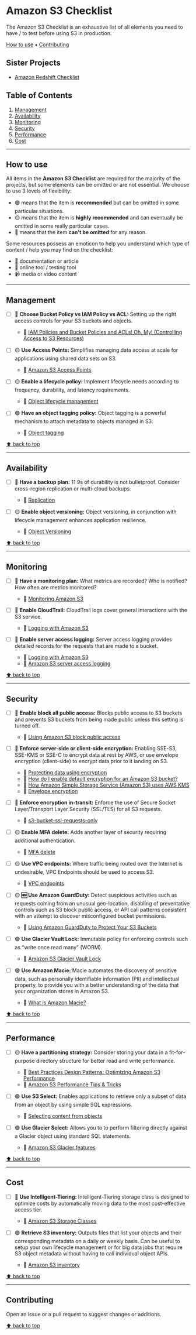 # Amazon S3 Checklist

The Amazon S3 Checklist is an exhaustive list of all elements you need to have / to test before using S3 in production.

[How to use](#how-to-use) • [Contributing](#contributing)

## Sister Projects

- [Amazon Redshift Checklist](https://github.com/servian/amazon-redshift-checklist)

## Table of Contents

1. [Management](#management)
2. [Availability](#availability)
3. [Monitoring](#monitoring)
4. [Security](#security)
5. [Performance](#performance)
6. [Cost](#cost)

---

## How to use

All items in the **Amazon S3 Checklist** are required for the majority of the projects, but some elements can be omitted or are not essential. We choose to use 3 levels of flexibility:

- :green_circle: means that the item is **recommended** but can be omitted in some particular situations.
- :yellow_circle: means that the item is **highly recommended** and can eventually be omitted in some really particular cases.
- :red_circle: means that the item **can't be omitted** for any reason.

Some resources possess an emoticon to help you understand which type of content / help you may find on the checklist:

- :book: documentation or article
- :wrench: online tool / testing tool
- :video_camera: media or video content

---

## Management

- [ ] :red_circle: **Choose Bucket Policy vs IAM Policy vs ACL:** Setting up the right access controls for your S3 buckets and objects.

  - :book: [IAM Policies and Bucket Policies and ACLs! Oh, My! (Controlling Access to S3 Resources)](https://aws.amazon.com/blogs/security/iam-policies-and-bucket-policies-and-acls-oh-my-controlling-access-to-s3-resources/)

- [ ] :yellow_circle: **Use Access Points:** Simplifies managing data access at scale for applications using shared data sets on S3.

  - :book: [Amazon S3 Access Points](https://aws.amazon.com/s3/features/access-points/)

- [ ] :yellow_circle: **Enable a lifecycle policy:** Implement lifecycle needs according to frequency, durability, and latency requirements.

  - :book: [Object lifecycle management](https://docs.aws.amazon.com/AmazonS3/latest/dev/object-lifecycle-mgmt.html)

- [ ] :green_circle: **Have an object tagging policy:** Object tagging is a powerful mechanism to attach metadata to objects managed in S3.

  - :book: [Object tagging](https://docs.aws.amazon.com/AmazonS3/latest/dev/object-tagging.html)

[:arrow_up: back to top](#table-of-contents)

---

## Availability

- [ ] :red_circle: **Have a backup plan:** 11 9s of durability is not bulletproof. Consider cross-region replication or multi-cloud backups.

  - :book: [Replication](https://docs.aws.amazon.com/AmazonS3/latest/dev/replication.html)

- [ ] :yellow_circle: **Enable object versioning:** Object versioning, in conjunction with lifecycle management enhances application resilience.

  - :book: [Object Versioning](https://docs.aws.amazon.com/AmazonS3/latest/dev/ObjectVersioning.html)

[:arrow_up: back to top](#table-of-contents)

---

## Monitoring

- [ ] :red_circle: **Have a monitoring plan:** What metrics are recorded? Who is notified? How often are metrics monitored?

  - :book: [Monitoring Amazon S3](https://docs.aws.amazon.com/AmazonS3/latest/dev/monitoring-overview.html)

- [ ] :red_circle: **Enable CloudTrail:** CloudTrail logs cover general interactions with the S3 service.

  - :book: [Logging with Amazon S3](https://docs.aws.amazon.com/AmazonS3/latest/dev/logging-with-S3.html)

- [ ] :red_circle: **Enable server access logging:** Server access logging provides detailed records for the requests that are made to a bucket.

  - :book: [Logging with Amazon S3](https://docs.aws.amazon.com/AmazonS3/latest/dev/logging-with-S3.html)
  - :book: [Amazon S3 server access logging](https://docs.aws.amazon.com/AmazonS3/latest/dev/ServerLogs.html)

[:arrow_up: back to top](#table-of-contents)

---

## Security

- [ ] :red_circle: **Enable block all public access:** Blocks public access to S3 buckets and prevents S3 buckets from being made public unless this setting is turned off.

  - :book: [Using Amazon S3 block public access](https://docs.aws.amazon.com/AmazonS3/latest/dev/access-control-block-public-access.html)

- [ ] :red_circle: **Enforce server-side or client-side encryption:** Enabling SSE-S3, SSE-KMS or SSE-C to encrypt data at rest by AWS, or use envelope encryption (client-side) to encrypt data prior to it landing on S3.

  - :book: [Protecting data using encryption](https://docs.aws.amazon.com/AmazonS3/latest/dev/UsingEncryption.html)
  - :book: [How do I enable default encryption for an Amazon S3 bucket?](https://docs.aws.amazon.com/AmazonS3/latest/user-guide/default-bucket-encryption.html)
  - :book: [How Amazon Simple Storage Service (Amazon S3) uses AWS KMS](https://docs.aws.amazon.com/kms/latest/developerguide/services-s3.html)
  - :book: [Envelope encryption](https://docs.aws.amazon.com/kms/latest/developerguide/concepts.html#enveloping)

- [ ] :red_circle: **Enforce encryption in-transit:** Enforce the use of Secure Socket Layer/Transport Layer Security (SSL/TLS) for all S3 requests.

  - :book: [s3-bucket-ssl-requests-only](https://docs.aws.amazon.com/config/latest/developerguide/s3-bucket-ssl-requests-only.html)

- [ ] :yellow_circle: **Enable MFA delete:** Adds another layer of security requiring additional authentication.

  - :book: [MFA delete](https://docs.amazonaws.cn/en_us/AmazonS3/latest/dev/Versioning.html#MultiFactorAuthenticationDelete)

- [ ] :yellow_circle: **Use VPC endpoints:** Where traffic being routed over the Internet is undesirable, VPC Endpoints should be used to access S3.

  - :book: [VPC endpoints](https://docs.aws.amazon.com/vpc/latest/userguide/vpc-endpoints.html)

- [ ] :yellow_circle: **:new: Use Amazon GuardDuty:** Detect suspicious activities such as requests coming from an unusual geo-location, disabling of preventative controls such as S3 block public access, or API call patterns consistent with an attempt to discover misconfigured bucket permissions.

  - :book: [Using Amazon GuardDuty to Protect Your S3 Buckets](https://aws.amazon.com/blogs/aws/new-using-amazon-guardduty-to-protect-your-s3-buckets/)

- [ ] :green_circle: **Use Glacier Vault Lock:** Immutable policy for enforcing controls such as "write once read many" (WORM).

  - :book: [Amazon S3 Glacier Vault Lock](https://docs.aws.amazon.com/amazonglacier/latest/dev/vault-lock.html)

- [ ] :green_circle: **Use Amazon Macie:** Macie automates the discovery of sensitive data, such as personally identifiable information (PII) and intellectual property, to provide you with a better understanding of the data that your organization stores in Amazon S3.

  - :book: [What is Amazon Macie?](https://docs.aws.amazon.com/macie/latest/user/what-is-macie.html)

[:arrow_up: back to top](#table-of-contents)

---

## Performance

- [ ] :yellow_circle: **Have a partitioning strategy:** Consider storing your data in a fit-for-purpose directory structure for better read and write performance.

  - :book: [Best Practices Design Patterns: Optimizing Amazon S3 Performance](https://docs.aws.amazon.com/AmazonS3/latest/dev/optimizing-performance.html)
  - :book: [Amazon S3 Performance Tips & Tricks](https://aws.amazon.com/blogs/aws/amazon-s3-performance-tips-tricks-seattle-hiring-event/)

- [ ] :green_circle: **Use S3 Select:** Enables applications to retrieve only a subset of data from an object by using simple SQL expressions.

  - :book: [Selecting content from objects](https://docs.aws.amazon.com/AmazonS3/latest/dev/selecting-content-from-objects.html)

- [ ] :green_circle: **Use Glacier Select:** Allows you to to perform filtering directly against a Glacier object using standard SQL statements.

  - :book: [Amazon S3 Glacier features](https://aws.amazon.com/glacier/features/#amazon-glacier-select)

[:arrow_up: back to top](#table-of-contents)

---

## Cost

- [ ] :red_circle: **Use Intelligent-Tiering:** Intelligent-Tiering storage class is designed to optimize costs by automatically moving data to the most cost-effective access tier.

  - :book: [Amazon S3 Storage Classes](https://aws.amazon.com/s3/storage-classes/)

- [ ] :green_circle: **Retrieve S3 inventory:** Outputs files that list your objects and their corresponding metadata on a daily or weekly basis. Can be useful to setup your own lifecycle management or for big data jobs that require S3 object metadata without having to call individual object APIs.

  - :book: [Amazon S3 inventory](https://docs.aws.amazon.com/AmazonS3/latest/dev/storage-inventory.html)

[:arrow_up: back to top](#table-of-contents)

---

## Contributing

Open an issue or a pull request to suggest changes or additions.

[:arrow_up: back to top](#table-of-contents)
